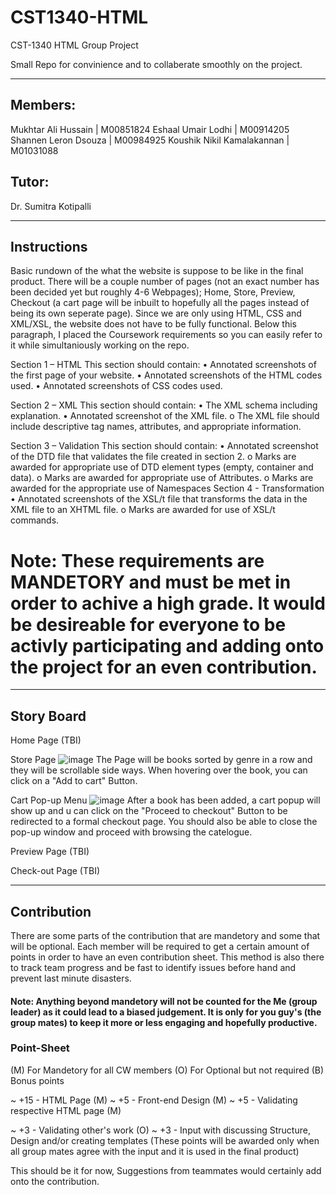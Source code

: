 # CST1340-HTML
CST-1340 HTML Group Project 

Small Repo for convinience and to collaberate smoothly on the project.

-----------------------------------------------------------------------------------------------------------------------------------------------------------------------------------------------------------------------------------------------------

## Members:
Mukhtar Ali Hussain | M00851824
Eshaal Umair Lodhi | M00914205
Shannen Leron Dsouza | M00984925
Koushik Nikil Kamalakannan | M01031088

## Tutor:
Dr. Sumitra Kotipalli 

-----------------------------------------------------------------------------------------------------------------------------------------------------------------------------------------------------------------------------------------------------

## Instructions

Basic rundown of the what the website is suppose to be like in the final product. There will be a couple number of pages (not an exact number has been decided yet but roughly 4-6 Webpages); Home, Store, Preview, Checkout (a cart page will be inbuilt to hopefully all the pages instead of being its own seperate page). Since we are only using HTML, CSS and XML/XSL, the website does not have to be fully functional. Below this paragraph, I placed the Coursework requirements so you can easily refer to it while simultaniously working on the repo.

Section 1 – HTML
This section should contain:
•	Annotated screenshots of the first page of your website.
•	Annotated screenshots of the HTML codes used.
•	Annotated screenshots of CSS codes used.

Section 2 – XML
This section should contain:
•	The XML schema including explanation.
•	Annotated screenshot of the XML file.
o	The XML file should include descriptive tag names, attributes, and appropriate information.

Section 3 – Validation
This section should contain:
•	Annotated screenshot of the DTD file that validates the file created in section 2.
o	Marks are awarded for appropriate use of DTD element types (empty, container and data).
o	Marks are awarded for appropriate use of Attributes.
o	Marks are awarded for the appropriate use of Namespaces 
Section 4 - Transformation
•	Annotated screenshots of the XSL/t file that transforms the data in the XML file to an XHTML file.
o	Marks are awarded for use of XSL/t commands.


# Note: These requirements are MANDETORY and must be met in order to achive a high grade. It would be desireable for everyone to be activly participating and adding onto the project for an even contribution.

-----------------------------------------------------------------------------------------------------------------------------------------------------------------------------------------------------------------------------------------------------

## Story Board

Home Page
(TBI)

Store Page
![image](https://github.com/user-attachments/assets/346249b7-f46f-4e01-a1f6-18ed1e6a8209)
The Page will be books sorted by genre in a row and they will be scrollable side ways. When hovering over the book, you can click on a "Add to cart" Button. 


Cart Pop-up Menu
![image](https://github.com/user-attachments/assets/0339a7e2-0d51-426a-a014-d7a115192888)
After a book has been added, a cart popup will show up and u can click on the "Proceed to checkout" Button to be redirected to a formal checkout page. You should also be able to close the pop-up window and proceed with browsing the catelogue.


Preview Page
(TBI)

Check-out Page
(TBI)

-----------------------------------------------------------------------------------------------------------------------------------------------------------------------------------------------------------------------------------------------------

## Contribution

There are some parts of the contribution that are mandetory and some that will be optional. Each member will be required to get a certain amount of points in order to have an even contribution sheet. This method is also there to track team progress and be fast to identify issues before hand and prevent last minute disasters. 

#### Note: Anything beyond mandetory will not be counted for the Me (group leader) as it could lead to a biased judgement. It is only for you guy's (the group mates) to keep it more or less engaging and hopefully productive. 

### Point-Sheet

(M) For Mandetory for all CW members
(O) For Optional but not required 
(B) Bonus points 

~ +15 - HTML Page (M)
~ +5  - Front-end Design (M)
~ +5  - Validating respective HTML page (M)

~ +3  - Validating other's work (O)
~ +3  - Input with discussing Structure, Design and/or creating templates 
(These points will be awarded only when all group mates agree with the input and it is used in the final product)

This should be it for now, Suggestions from teammates would certainly add onto the contribution. 
